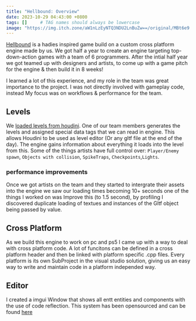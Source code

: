 ```yaml
---
title: "Hellbound: Overview"
date: 2023-10-29 04:43:00 +0800
tags: []     # TAG names should always be lowercase
image: "https://img.itch.zone/aW1nLzEyNTQ3NDU2LnBuZw==/original/MBt6e9.png"
---
```


[Hellbound](https://buas.itch.io/hellbound) is a hadies inspired game build on a custom cross platform engine made by us.
We got half a year to create an engine targeting top-down-action games with a team of 6 programmers.
After the intial half year we got teamed up with designers and artists, to come up with a game pitch for the engine & then build it in 8 weeks!

I learned a lot of this experience, and my role in the team was great importance to the project.
I was not directly involved with gameplay code, instead My focus was on workflows & performance for the team.

## Levels
We [loaded levels from houdini](https://www.artstation.com/artwork/w0K8yL).
One of our team members generates the levels and assigned special data tags that we can read in engine.
This allows Houdini to be used as level editor (Or any gltf file at the end of the day).
The engine gains information about everything it loads into the level from this.
Some of the things artists have full control over: `Player/Enemy spawn`, `Objects with collision`, `SpikeTraps`, `Checkpoints`,`Lights`.

### performance improvements
Once we got artists on the team and they started to intergrate their assets into the engine we saw our loading times becoming 10+ seconds one of the things I worked on was Improve this (to 1.5 second), by profiling I discovered duplicate loading of textues and instances of the Gltf object being passed by value.

## Cross Platform
As we build this engine to work on pc and ps5 I came up with a way to deal with cross platform code. A lot of funcitons can be defined in a cross platform header and then be linked with platform specific .cpp files. 
Every platform is its own SubProject in the visual studio solution, giving us an easy way to write and maintain code in a platform independed way.

## Editor
I created a imgui Window that shows all entt entities and components with the use of code reflection.
This system has been opensourced and can be found [here](https://github.com/TheDimin/EnttEditor)
